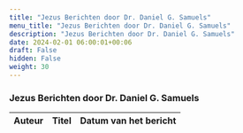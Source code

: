 ```yaml
---
title: "Jezus Berichten door Dr. Daniel G. Samuels"
menu_title: "Jezus Berichten door Dr. Daniel G. Samuels"
description: "Jezus Berichten door Dr. Daniel G. Samuels"
date: 2024-02-01 06:00:01+00:06
draft: False
hidden: False
weight: 30
---
```

### Jezus Berichten door Dr. Daniel G. Samuels

**Auteur** | **Titel** | **Datum van het bericht**
---|---|---
